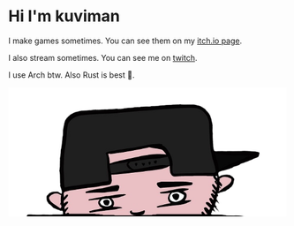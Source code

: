# Hi I'm kuviman

I make games sometimes. You can see them on my [itch.io page](https://kuviman.itch.io).

I also stream sometimes. You can see me on [twitch](https://twitch.tv/kuviman).

I use Arch btw. Also Rust is best 🦀.

![pic](picture.png)
